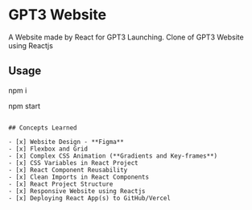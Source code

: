 # GPT3 Website
A Website made by React for GPT3 Launching.
Clone of GPT3 Website using Reactjs

## Usage
npm i

npm start
```

## Concepts Learned

- [x] Website Design - **Figma**
- [x] Flexbox and Grid
- [x] Complex CSS Animation (**Gradients and Key-frames**)
- [x] CSS Variables in React Project
- [x] React Component Reusability
- [x] Clean Imports in React Components
- [x] React Project Structure
- [x] Responsive Website using Reactjs
- [x] Deploying React App(s) to GitHub/Vercel



